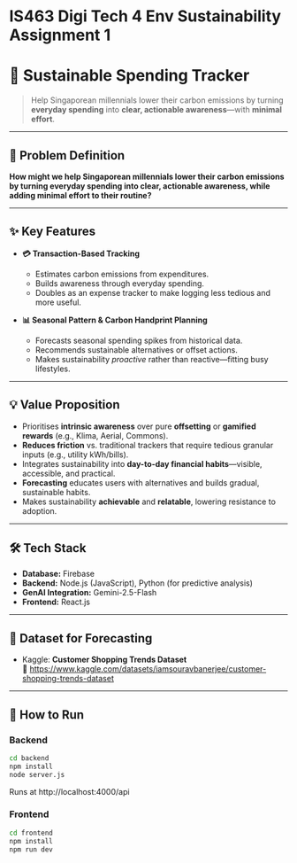 # IS463 Digi Tech 4 Env Sustainability Assignment 1
# 🌱 Sustainable Spending Tracker

> Help Singaporean millennials lower their carbon emissions by turning **everyday spending** into **clear, actionable awareness**—with **minimal effort**.

---

## 📌 Problem Definition
**How might we help Singaporean millennials lower their carbon emissions by turning everyday spending into clear, actionable awareness, while adding minimal effort to their routine?**

---

## ✨ Key Features
- **💳 Transaction-Based Tracking**
  - Estimates carbon emissions from expenditures.
  - Builds awareness through everyday spending.
  - Doubles as an expense tracker to make logging less tedious and more useful.

- **📊 Seasonal Pattern & Carbon Handprint Planning**
  - Forecasts seasonal spending spikes from historical data.
  - Recommends sustainable alternatives or offset actions.
  - Makes sustainability *proactive* rather than reactive—fitting busy lifestyles.

---

## 💡 Value Proposition
- Prioritises **intrinsic awareness** over pure **offsetting** or **gamified rewards** (e.g., Klima, Aerial, Commons).  
- **Reduces friction** vs. traditional trackers that require tedious granular inputs (e.g., utility kWh/bills).  
- Integrates sustainability into **day-to-day financial habits**—visible, accessible, and practical.  
- **Forecasting** educates users with alternatives and builds gradual, sustainable habits.  
- Makes sustainability **achievable** and **relatable**, lowering resistance to adoption.  

---

## 🛠 Tech Stack
- **Database:** Firebase  
- **Backend:** Node.js (JavaScript), Python (for predictive analysis)  
- **GenAI Integration:** Gemini-2.5-Flash  
- **Frontend:** React.js  

---

## 📂 Dataset for Forecasting
- Kaggle: **Customer Shopping Trends Dataset**  
  🔗 https://www.kaggle.com/datasets/iamsouravbanerjee/customer-shopping-trends-dataset  

---

## 🚀 How to Run

### Backend
```bash
cd backend
npm install
node server.js
```
Runs at http://localhost:4000/api

### Frontend
```bash
cd frontend
npm install
npm run dev
```

